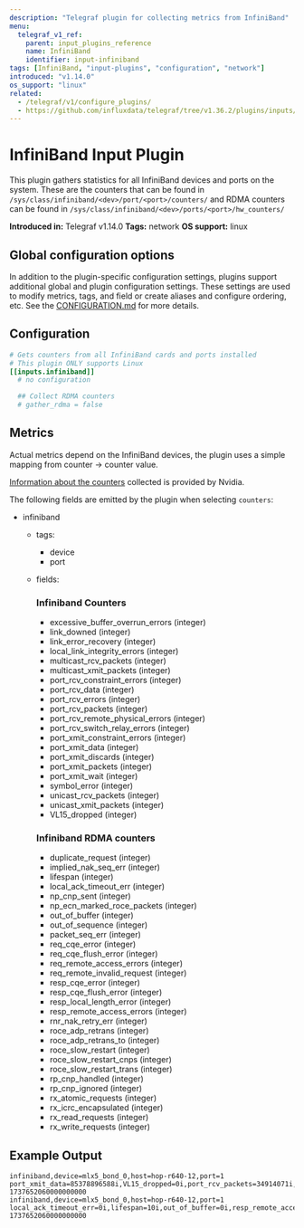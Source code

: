 ```yaml
---
description: "Telegraf plugin for collecting metrics from InfiniBand"
menu:
  telegraf_v1_ref:
    parent: input_plugins_reference
    name: InfiniBand
    identifier: input-infiniband
tags: [InfiniBand, "input-plugins", "configuration", "network"]
introduced: "v1.14.0"
os_support: "linux"
related:
  - /telegraf/v1/configure_plugins/
  - https://github.com/influxdata/telegraf/tree/v1.36.2/plugins/inputs/infiniband/README.md, InfiniBand Plugin Source
---
```


# InfiniBand Input Plugin

This plugin gathers statistics for all InfiniBand devices and ports on the
system. These are the counters that can be found in
`/sys/class/infiniband/<dev>/port/<port>/counters/`
and RDMA counters can be found in
`/sys/class/infiniband/<dev>/ports/<port>/hw_counters/`

**Introduced in:** Telegraf v1.14.0
**Tags:** network
**OS support:** linux

## Global configuration options <!-- @/docs/includes/plugin_config.md -->

In addition to the plugin-specific configuration settings, plugins support
additional global and plugin configuration settings. These settings are used to
modify metrics, tags, and field or create aliases and configure ordering, etc.
See the [CONFIGURATION.md](/telegraf/v1/configuration/#plugins) for more details.

[CONFIGURATION.md]: ../../../docs/CONFIGURATION.md#plugins

## Configuration

```toml @sample.conf
# Gets counters from all InfiniBand cards and ports installed
# This plugin ONLY supports Linux
[[inputs.infiniband]]
  # no configuration

  ## Collect RDMA counters
  # gather_rdma = false
```

## Metrics

Actual metrics depend on the InfiniBand devices, the plugin uses a simple
mapping from counter -> counter value.

[Information about the counters](https://enterprise-support.nvidia.com/s/article/understanding-mlx5-linux-counters-and-status-parameters) collected is provided by Nvidia.

[counters]: https://enterprise-support.nvidia.com/s/article/understanding-mlx5-linux-counters-and-status-parameters

The following fields are emitted by the plugin when selecting `counters`:

- infiniband
  - tags:
    - device
    - port
  - fields:

    ### Infiniband Counters

    - excessive_buffer_overrun_errors (integer)
    - link_downed (integer)
    - link_error_recovery (integer)
    - local_link_integrity_errors (integer)
    - multicast_rcv_packets (integer)
    - multicast_xmit_packets (integer)
    - port_rcv_constraint_errors (integer)
    - port_rcv_data (integer)
    - port_rcv_errors (integer)
    - port_rcv_packets (integer)
    - port_rcv_remote_physical_errors (integer)
    - port_rcv_switch_relay_errors (integer)
    - port_xmit_constraint_errors (integer)
    - port_xmit_data (integer)
    - port_xmit_discards (integer)
    - port_xmit_packets (integer)
    - port_xmit_wait (integer)
    - symbol_error (integer)
    - unicast_rcv_packets (integer)
    - unicast_xmit_packets (integer)
    - VL15_dropped (integer)

    ### Infiniband RDMA counters

    - duplicate_request (integer)
    - implied_nak_seq_err (integer)
    - lifespan (integer)
    - local_ack_timeout_err (integer)
    - np_cnp_sent (integer)
    - np_ecn_marked_roce_packets (integer)
    - out_of_buffer (integer)
    - out_of_sequence (integer)
    - packet_seq_err (integer)
    - req_cqe_error (integer)
    - req_cqe_flush_error (integer)
    - req_remote_access_errors (integer)
    - req_remote_invalid_request (integer)
    - resp_cqe_error (integer)
    - resp_cqe_flush_error (integer)
    - resp_local_length_error (integer)
    - resp_remote_access_errors (integer)
    - rnr_nak_retry_err (integer)
    - roce_adp_retrans (integer)
    - roce_adp_retrans_to (integer)
    - roce_slow_restart (integer)
    - roce_slow_restart_cnps (integer)
    - roce_slow_restart_trans (integer)
    - rp_cnp_handled (integer)
    - rp_cnp_ignored (integer)
    - rx_atomic_requests (integer)
    - rx_icrc_encapsulated (integer)
    - rx_read_requests (integer)
    - rx_write_requests (integer)

## Example Output

```text
infiniband,device=mlx5_bond_0,host=hop-r640-12,port=1 port_xmit_data=85378896588i,VL15_dropped=0i,port_rcv_packets=34914071i,port_rcv_data=34600185253i,port_xmit_discards=0i,link_downed=0i,local_link_integrity_errors=0i,symbol_error=0i,link_error_recovery=0i,multicast_rcv_packets=0i,multicast_xmit_packets=0i,unicast_xmit_packets=82002535i,excessive_buffer_overrun_errors=0i,port_rcv_switch_relay_errors=0i,unicast_rcv_packets=34914071i,port_xmit_constraint_errors=0i,port_rcv_errors=0i,port_xmit_wait=0i,port_rcv_remote_physical_errors=0i,port_rcv_constraint_errors=0i,port_xmit_packets=82002535i 1737652060000000000
infiniband,device=mlx5_bond_0,host=hop-r640-12,port=1 local_ack_timeout_err=0i,lifespan=10i,out_of_buffer=0i,resp_remote_access_errors=0i,resp_local_length_error=0i,np_cnp_sent=0i,roce_slow_restart=0i,rx_read_requests=6000i,duplicate_request=0i,resp_cqe_error=0i,rx_write_requests=19000i,roce_slow_restart_cnps=0i,rx_icrc_encapsulated=0i,rnr_nak_retry_err=0i,roce_adp_retrans=0i,out_of_sequence=0i,req_remote_access_errors=0i,roce_slow_restart_trans=0i,req_remote_invalid_request=0i,req_cqe_error=0i,resp_cqe_flush_error=0i,packet_seq_err=0i,roce_adp_retrans_to=0i,np_ecn_marked_roce_packets=0i,rp_cnp_handled=0i,implied_nak_seq_err=0i,rp_cnp_ignored=0i,req_cqe_flush_error=0i,rx_atomic_requests=0i 1737652060000000000
```
